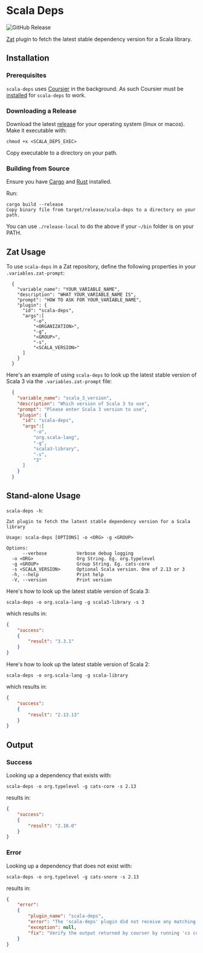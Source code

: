 # Scala Deps

![GitHub Release](https://img.shields.io/github/v/release/ssanj/scala-deps-zatp)

[Zat](https://github.com/ssanj/zat) plugin to fetch the latest stable dependency version for a Scala library.

## Installation

### Prerequisites

`scala-deps` uses [Coursier](https://get-coursier.io/) in the background. As such Coursier must be [installed](https://get-coursier.io/docs/cli-installation) for `scala-deps` to work.


### Downloading a Release

Download the latest [release](https://github.com/ssanj/scala-deps/releases) for your operating system (linux or macos).
Make it executable with:

`chmod +x <SCALA_DEPS_EXEC>`

Copy executable to a directory on your path.

### Building from Source

Ensure you have [Cargo](https://doc.rust-lang.org/cargo/getting-started/installation.html) and [Rust](https://www.rust-lang.org/) installed.

Run:

```
cargo build --release
Copy binary file from target/release/scala-deps to a directory on your path.
```

You can use `./release-local` to do the above if your `~/bin` folder is on your PATH.


## Zat Usage

To use `scala-deps` in a Zat repository, define the following properties in your `.variables.zat-prompt`:

```
  {
    "variable_name": "YOUR_VARIABLE_NAME",
    "description": "WHAT YOUR_VARIABLE_NAME IS",
    "prompt": "HOW TO ASK FOR YOUR_VARIABLE_NAME",
    "plugin": {
      "id": "scala-deps",
      "args":[
          "-o",
          "<ORGANIZATION>",
          "-g",
          "<GROUP>",
          "-s",
          "<SCALA_VERSION>"
      ]
    }
  }
```

Here's an example of using `scala-deps` to look up the latest stable version of Scala 3 via the `.variables.zat-prompt` file:

```json
  {
    "variable_name": "scala_3_version",
    "description": "Which version of Scala 3 to use",
    "prompt": "Please enter Scala 3 version to use",
    "plugin": {
      "id": "scala-deps",
      "args":[
          "-o",
          "org.scala-lang",
          "-g",
          "scala3-library",
          "-s",
          "3"
      ]
    }
  }
```

## Stand-alone Usage

`scala-deps -h`:

```
Zat plugin to fetch the latest stable dependency version for a Scala library

Usage: scala-deps [OPTIONS] -o <ORG> -g <GROUP>

Options:
      --verbose           Verbose debug logging
  -o <ORG>                Org String. Eg. org.typelevel
  -g <GROUP>              Group String. Eg. cats-core
  -s <SCALA_VERSION>      Optional Scala version. One of 2.13 or 3
  -h, --help              Print help
  -V, --version           Print version
```

Here's how to look up the latest stable version of Scala 3:

```
scala-deps -o org.scala-lang -g scala3-library -s 3
```

which results in:

```json
{
    "success":
    {
        "result": "3.3.1"
    }
}
```

Here's how to look up the latest stable version of Scala 2:

```
scala-deps -o org.scala-lang -g scala-library
```

which results in:

```json
{
    "success":
    {
        "result": "2.13.13"
    }
}
```

## Output

### Success

Looking up a dependency that exists with:

```
scala-deps -o org.typelevel -g cats-core -s 2.13
```

results in:

```.json
{
    "success":
    {
        "result": "2.10.0"
    }
}
```

### Error

Looking up a dependency that does not exist with:

```
scala-deps -o org.typelevel -g cats-snore -s 2.13
```

results in:

```.json
{
    "error":
    {
        "plugin_name": "scala-deps",
        "error": "The 'scala-deps' plugin did not receive any matching results from coursier.",
        "exception": null,
        "fix": "Verify the output returned by courser by running 'cs complete-dep org.typelevel:cats-snore_2.13:'"
    }
}
```
